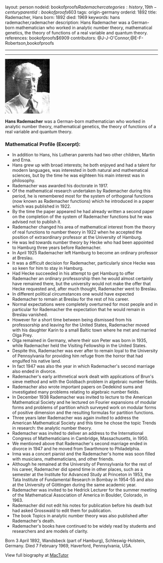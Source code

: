 layout: person
nodeid: bookofproofs$Rademacher
categories: history,19th-century
parentid: bookofproofs$603
tags: origin-germany
orderid: 1892
title: Rademacher, Hans
born: 1892
died: 1969
keywords: hans rademacher,rademacher
description: Hans Rademacher was a German-born mathematician who worked in analytic number theory, mathematical genetics, the theory of functions of a real variable and quantum theory.
references: bookofproofs$6909
contributors: @J-J-O'Connor,@E-F-Robertson,bookofproofs

---



---

![Rademacher.jpg](https://github.com/bookofproofs/bookofproofs.github.io/blob/main/_sources/_assets/images/portraits/Rademacher.jpg?raw=true)

**Hans Rademacher** was a German-born mathematician who worked in analytic number theory, mathematical genetics, the theory of functions of a real variable and quantum theory.

### Mathematical Profile (Excerpt):
* In addition to Hans, his Lutheran parents had two other children, Martin and Erna.
* Hans grew up with broad interests; he both enjoyed and had a talent for modern languages, was interested in both natural and mathematical sciences, but by the time he was eighteen his main interest was in philosophy.
* Rademacher was awarded his doctorate in 1917.
* Of the mathematical research undertaken by Rademacher during this period, he is remembered most for the system of orthogonal functions (now known as Rademacher functions) which he introduced in a paper which was published in 1922.
* By the time the paper appeared he had already written a second paper on the completion of the system of Rademacher functions but he was advised not to publish it.
* Rademacher changed his area of mathematical interest from the theory of real functions to number theory in 1922 when he accepted the position of extraordinary professor at the University of Hamburg.
* He was led towards number theory by Hecke who had been appointed to Hamburg three years before Rademacher.
* In April 1925 Rademacher left Hamburg to become an ordinary professor at Breslau.
* It was a difficult decision for Rademacher, particularly since Hecke was so keen for him to stay in Hamburg.
* Had Hecke succeeded in his attempt to get Hamburg to offer Rademacher an ordinary professorship then he would almost certainly have remained there, but the university would not make the offer that Hecke requested and, after much thought, Rademacher went to Breslau.
* In different political circumstances one would have expected Rademacher to remain at Breslau for the rest of his career.
* Normal expectations were completely overturned for most people and in particular for Rademacher the expectation that he would remain in Breslau vanished.
* However for a short time between being dismissed from his professorship and leaving for the United States, Rademacher moved with his daughter Karin to a small Baltic town where he met and married Olga Prey.
* Olga remained in Germany, where their son Peter was born in 1935, while Rademacher held the Visiting Fellowship in the United States.
* Despite this, Rademacher was ever after to remain loyal to the University of Pennsylvania for providing him refuge from the horror that had engulfed his native land.
* In fact 1947 was also the year in which Rademacher's second marriage also ended in divorce.
* Rademacher's early arithmetical work dealt with applications of Brun's sieve method and with the Goldbach problem in algebraic number fields.
* Rademacher also wrote important papers on Dedekind sums and investigated many problems relating to algebraic number fields.
* In December 1938 Rademacher was invited to lecture to the American Mathematical Society and he lectured on Fourier expansions of modular forms and problems of partition  which surveyed work on modular forms of positive dimension and the resulting formulas for partition functions.
* Three years later Rademacher was again invited to address the American Mathematical Society and this time he chose the topic Trends in research: the analytic number theory.
* Rademacher was invited to deliver an address to the International Congress of Mathematicians in Cambridge, Massachusetts, in 1950.
* We mentioned above that Rademacher's second marriage ended in divorce in 1947 and he moved from Swarthmore to Philadelphia.
* Irma was a concert pianist and the Rademacher's home was soon filled with musicians, mathematicians, and other friends.
* Although he remained at the University of Pennsylvania for the rest of his career, Rademacher did spend time in other places, such as a semester at the Institute for Advanced Study at Princeton in 1953, the Tata Institute of Fundamental Research in Bombay in 1954-55 and also at the University of Göttingen during the same academic year.
* Rademacher  was invited to be Hedrick Lecturer for the summer meeting of the Mathematical Association of America in Boulder, Colorado, in 1963.
* Rademacher did not edit his notes for publication before his death but had asked Grosswald to edit them for publication.
* The book Topics in analytic number theory  was also published after Rademacher's death.
* Rademacher's books have continued to be widely read by students and researchers and are models of clarity.

Born 3 April 1892, Wandsbeck (part of Hamburg), Schleswig-Holstein, Germany. Died 7 February 1969, Haverford, Pennsylvania, USA.

View full biography at [MacTutor](https://mathshistory.st-andrews.ac.uk/Biographies/Rademacher/)
